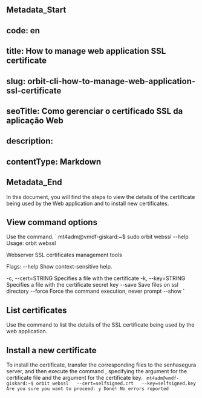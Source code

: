 ## Metadata_Start 
## code: en
## title: How to manage web application SSL certificate 
## slug: orbit-cli-how-to-manage-web-application-ssl-certificate 
## seoTitle: Como gerenciar o certificado SSL da aplicação Web 
## description:  
## contentType: Markdown 
## Metadata_End
In this document, you will find the steps to view the details of the certificate being used by the Web application and to install new certificates.

## View command options
Use the  command.
`
mt4adm@vmdf-giskard:~$ sudo orbit webssl --help
Usage: orbit webssl

Webserver SSL certificates management tools

Flags:
      --help           Show context-sensitive help.

  -c, --cert=STRING    Specifies a file with the certificate
  -k, --key=STRING     Specifies a file with the certificate secret key
      --save           Save files on ssl directory
      --force          Force the command execution, never prompt
      --show 
  `
## List certificates
Use the command  to list the details of the SSL certificate being used by the web application.

## Install a new certificate
To install the certificate, transfer the corresponding files to the senhasegura server, and then execute the command , specifying the  argument for the certificate file and the  argument for the certificate key.
` 
mt4adm@vmdf-giskard:~$ orbit webssl  
    --cert=selfsigned.crt  
    --key=selfsigned.key
Are you sure you want to proceed: y
Done!
No errors reported
` 
